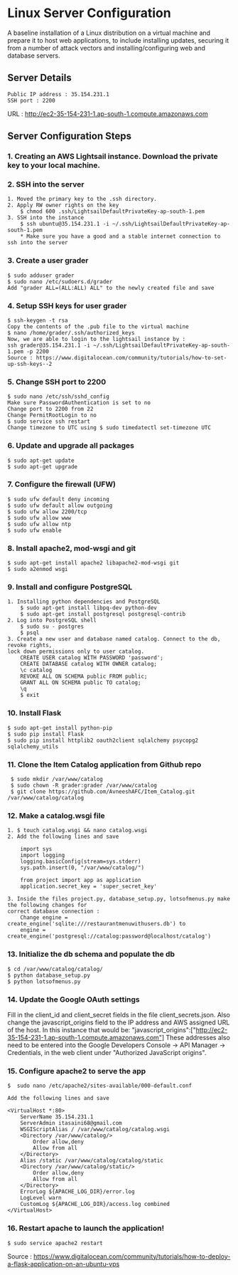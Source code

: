 # Linux Server Configuration


A baseline installation of a Linux distribution on a virtual machine and prepare it to host web applications, to include installing updates, securing it from a number of attack vectors and installing/configuring web and database servers.


## Server Details
    Public IP address : 35.154.231.1
    SSH port : 2200
   URL : http://ec2-35-154-231-1.ap-south-1.compute.amazonaws.com


## Server Configuration Steps

### 1. Creating an AWS Lightsail instance. Download the private key to your local machine.

### 2. SSH into the server
    1. Moved the primary key to the .ssh directory.
    2. Apply RW owner rights on the key
        $ chmod 600 .ssh/LightsailDefaultPrivateKey-ap-south-1.pem
    3. SSH into the instance
        $ ssh ubuntu@35.154.231.1 -i ~/.ssh/LightsailDefaultPrivateKey-ap-south-1.pem
        * Make sure you have a good and a stable internet connection to ssh into the server

### 3. Create a user grader
    $ sudo adduser grader
    $ sudo nano /etc/sudoers.d/grader
    Add "grader ALL=(ALL:ALL) ALL" to the newly created file and save

### 4. Setup SSH keys for user grader
    $ ssh-keygen -t rsa
    Copy the contents of the .pub file to the virtual machine
    $ nano /home/grader/.ssh/authorized_keys
    Now, we are able to login to the lightsail instance by :
    ssh grader@35.154.231.1 -i ~/.ssh/LightsailDefaultPrivateKey-ap-south-1.pem -p 2200     
    Source : https://www.digitalocean.com/community/tutorials/how-to-set-up-ssh-keys--2

### 5. Change SSH port to 2200
    $ sudo nano /etc/ssh/sshd_config
    Make sure PasswordAuthentication is set to no
    Change port to 2200 from 22
    Change PermitRootLogin to no
    $ sudo service ssh restart
    Change timezone to UTC using $ sudo timedatectl set-timezone UTC

### 6. Update and upgrade all packages
    $ sudo apt-get update
    $ sudo apt-get upgrade

### 7. Configure the firewall (UFW)
    $ sudo ufw default deny incoming
    $ sudo ufw default allow outgoing
    $ sudo ufw allow 2200/tcp
    $ sudo ufw allow www
    $ sudo ufw allow ntp
    $ sudo ufw enable

### 8. Install apache2, mod-wsgi and git
    $ sudo apt-get install apache2 libapache2-mod-wsgi git
    $ sudo a2enmod wsgi

### 9. Install and configure PostgreSQL
    1. Installing python dependencies and PostgreSQL
        $ sudo apt-get install libpq-dev python-dev
        $ sudo apt-get install postgresql postgresql-contrib
    2. Log into PostgreSQL shell
        $ sudo su - postgres
        $ psql
    3. Create a new user and database named catalog. Connect to the db, revoke rights,
    lock down permissions only to user catalog.
        CREATE USER catalog WITH PASSWORD 'password';
        CREATE DATABASE catalog WITH OWNER catalog;
        \c catalog
        REVOKE ALL ON SCHEMA public FROM public;
        GRANT ALL ON SCHEMA public TO catalog;
        \q
        $ exit

### 10. Install Flask
    $ sudo apt-get install python-pip
    $ sudo pip install Flask
    $ sudo pip install httplib2 oauth2client sqlalchemy psycopg2 sqlalchemy_utils

### 11. Clone the Item Catalog application from Github repo
     $ sudo mkdir /var/www/catalog
     $ sudo chown -R grader:grader /var/www/catalog
     $ git clone https://github.com/AvneeshAFC/Item_Catalog.git /var/www/catalog/catalog

### 12. Make a catalog.wsgi file
    1. $ touch catalog.wsgi && nano catalog.wsgi
    2. Add the following lines and save

        import sys
        import logging
        logging.basicConfig(stream=sys.stderr)
        sys.path.insert(0, "/var/www/catalog/")

        from project import app as application
        application.secret_key = 'super_secret_key'
        
    3. Inside the files project.py, database_setup.py, lotsofmenus.py make the following changes for
    correct database connection :
        Change engine = create_engine('sqlite:///restaurantmenuwithusers.db') to
        engine = create_engine('postgresql://catalog:password@localhost/catalog')

### 13. Initialize the db schema and populate the db
    $ cd /var/www/catalog/catalog/
    $ python database_setup.py
    $ python lotsofmenus.py

### 14. Update the Google OAuth settings
   Fill in the client_id and client_secret fields in the file client_secrets.json. Also change the javascript_origins field to the IP address and AWS assigned URL of the host. In this instance that would be: "javascript_origins":["http://ec2-35-154-231-1.ap-south-1.compute.amazonaws.com"]
    These addresses also need to be entered into the Google Developers Console -> API Manager -> Credentials, in the web client under "Authorized JavaScript origins".

### 15. Configure apache2 to serve the app
    $  sudo nano /etc/apache2/sites-available/000-default.conf

    Add the following lines and save

    <VirtualHost *:80>
        ServerName 35.154.231.1
        ServerAdmin itasaini68@gmail.com
        WSGIScriptAlias / /var/www/catalog/catalog.wsgi
        <Directory /var/www/catalog/>
            Order allow,deny
            Allow from all
        </Directory>
        Alias /static /var/www/catalog/catalog/static
        <Directory /var/www/catalog/static/>
            Order allow,deny
            Allow from all
        </Directory>
        ErrorLog ${APACHE_LOG_DIR}/error.log
        LogLevel warn
        CustomLog ${APACHE_LOG_DIR}/access.log combined
    </VirtualHost>

### 16. Restart apache to launch the application!
    $ sudo service apache2 restart

Source : https://www.digitalocean.com/community/tutorials/how-to-deploy-a-flask-application-on-an-ubuntu-vps




